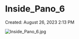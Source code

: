 # Inside_Pano_6

Created: August 26, 2023 2:13 PM

![Inside_Pano_6.jpg](Inside_Pano_6%20d0d725f51507410c92c0896fffee697d/Inside_Pano_6.jpg)